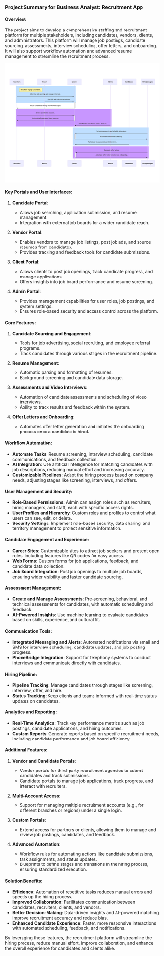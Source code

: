 ### Project Summary for Business Analyst: Recruitment App

#### **Overview**:
The project aims to develop a comprehensive staffing and recruitment platform for multiple stakeholders, including candidates, vendors, clients, and administrators. This platform will manage job postings, candidate sourcing, assessments, interview scheduling, offer letters, and onboarding. It will also support workflow automation and advanced resume management to streamline the recruitment process.

<img src="https://raw.githubusercontent.com/meghnadsaha/recruite-api/f0f925cb558e91f95cf102b00ba3c5ece078bef8/src/main/resources/Recruitment%20App%20sequence%20diagram.png"/>

#### **Key Portals and User Interfaces**:
1. **Candidate Portal**:
   - Allows job searching, application submission, and resume management.
   - Integration with external job boards for a wider candidate reach.
   
2. **Vendor Portal**:
   - Enables vendors to manage job listings, post job ads, and source resumes from candidates.
   - Provides tracking and feedback tools for candidate submissions.

3. **Client Portal**:
   - Allows clients to post job openings, track candidate progress, and manage applications.
   - Offers insights into job board performance and resume screening.

4. **Admin Portal**:
   - Provides management capabilities for user roles, job postings, and system settings.
   - Ensures role-based security and access control across the platform.

#### **Core Features**:
1. **Candidate Sourcing and Engagement**:
   - Tools for job advertising, social recruiting, and employee referral programs.
   - Track candidates through various stages in the recruitment pipeline.

2. **Resume Management**:
   - Automatic parsing and formatting of resumes.
   - Background screening and candidate data storage.

3. **Assessments and Video Interviews**:
   - Automation of candidate assessments and scheduling of video interviews.
   - Ability to track results and feedback within the system.

4. **Offer Letters and Onboarding**:
   - Automates offer letter generation and initiates the onboarding process once a candidate is hired.

#### **Workflow Automation**:
- **Automate Tasks**: Resume screening, interview scheduling, candidate communications, and feedback collection.
- **AI Integration**: Use artificial intelligence for matching candidates with job descriptions, reducing manual effort and increasing accuracy.
- **Customizable Pipelines**: Adapt the hiring process based on company needs, adjusting stages like screening, interviews, and offers.

#### **User Management and Security**:
- **Role-Based Permissions**: Admin can assign roles such as recruiters, hiring managers, and staff, each with specific access rights.
- **User Profiles and Hierarchy**: Custom roles and profiles to control what users can see, edit, or delete.
- **Security Settings**: Implement role-based security, data sharing, and territory management to protect sensitive information.

#### **Candidate Engagement and Experience**:
- **Career Sites**: Customizable sites to attract job seekers and present open roles, including features like QR codes for easy access.
- **Web Forms**: Custom forms for job applications, feedback, and candidate data collection.
- **Job Board Integration**: Post job openings to multiple job boards, ensuring wider visibility and faster candidate sourcing.

#### **Assessment Management**:
- **Create and Manage Assessments**: Pre-screening, behavioral, and technical assessments for candidates, with automatic scheduling and feedback.
- **AI-Powered Insights**: Use machine learning to evaluate candidates based on skills, experience, and cultural fit.

#### **Communication Tools**:
- **Integrated Messaging and Alerts**: Automated notifications via email and SMS for interview scheduling, candidate updates, and job posting progress.
- **PhoneBridge Integration**: Support for telephony systems to conduct interviews and communicate directly with candidates.

#### **Hiring Pipeline**:
- **Pipeline Tracking**: Manage candidates through stages like screening, interview, offer, and hire.
- **Status Tracking**: Keep clients and teams informed with real-time status updates on candidates.

#### **Analytics and Reporting**:
- **Real-Time Analytics**: Track key performance metrics such as job postings, candidate applications, and hiring outcomes.
- **Custom Reports**: Generate reports based on specific recruitment needs, including candidate performance and job board efficiency.

#### **Additional Features**:
1. **Vendor and Candidate Portals**:
   - Vendor portals for third-party recruitment agencies to submit candidates and track submissions.
   - Candidate portals to manage job applications, track progress, and interact with recruiters.

2. **Multi-Account Access**:
   - Support for managing multiple recruitment accounts (e.g., for different branches or regions) under a single login.

3. **Custom Portals**:
   - Extend access for partners or clients, allowing them to manage and review job postings, candidates, and feedback.

4. **Advanced Automation**:
   - Workflow rules for automating actions like candidate submissions, task assignments, and status updates.
   - Blueprints to define stages and transitions in the hiring process, ensuring standardized execution.

#### **Solution Benefits**:
- **Efficiency**: Automation of repetitive tasks reduces manual errors and speeds up the hiring process.
- **Improved Collaboration**: Facilitates communication between candidates, recruiters, clients, and vendors.
- **Better Decision-Making**: Data-driven insights and AI-powered matching improve recruitment accuracy and reduce bias.
- **Enhanced Candidate Experience**: Faster, more responsive interactions with automated scheduling, feedback, and notifications.

By leveraging these features, the recruitment platform will streamline the hiring process, reduce manual effort, improve collaboration, and enhance the overall experience for candidates and clients alike.
